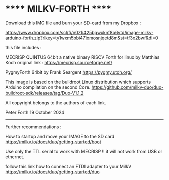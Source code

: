 # ****  MILKV-FORTH  **** 

Download this IMG file and burn your SD-card from my Dropbox :

https://www.dropbox.com/scl/fi/n0z1i425bgwxknf8b6vtd/image-milkv-arduino-forth.zip?rlkey=ty1wxm5bbi47iomosnjqetd8m&st=tf3o2bwf&dl=0 

this file includes : 

MECRISP  QUINTUS 64bit a native binary RISCV Forth for linux by Matthias Koch 
original link :  https://mecrisp.sourceforge.net/

PygmyForth 64bit by  Frank Seargent 
https://pygmy.utoh.org/

This image is  based on the buildroot Linux distribution which supports Arduino compilation  on the second Core. 
https://github.com/milkv-duo/duo-buildroot-sdk/releases/tag/Duo-V1.1.2

All copyright belongs to the authors of each link.

Peter Forth 19 October 2024
***************************

Further  recommendations :

How to startup and move your IMAGE to the SD card 
https://milkv.io/docs/duo/getting-started/boot

Use only the TTL serial to work with MECRISP !! it will not work from 
USB or ethernet.

follow this link how to connect an FTDI adapter to your MilkV 
https://milkv.io/docs/duo/getting-started/duo




